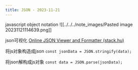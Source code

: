 ```yaml
---
title: JSON - 2023-11-21
---
```

javascript object notation
![[../../../note_images/Pasted image 20231121114639.png]]

json可视化
[Online JSON Viewer and Formatter (stack.hu)](https://jsonviewer.stack.hu/)

将js对象构造成json
`const jsonData = JSON.stringify(data);`

将json解构成js对象
`const data = JSON.parse(jsonData);`